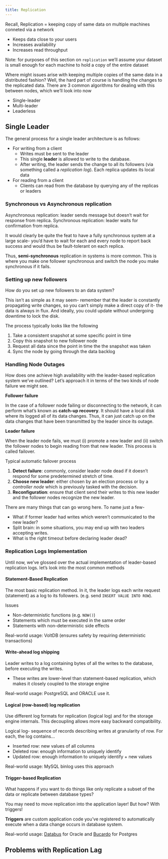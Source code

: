 ```yaml
---
title: Replication
---
```



Recall, Replication = keeping copy of same data on multiple machines conneted via a network
- Keeps data close to your users
- Increases availability
- Increases read throughput

Note: for purposes of this section on `replication` we’ll assume your dataset is small enough for each machine to hold a copy of the entire dataset

Where might issues arise with keeping multiple copies of the same data in a distributed fashion?  Well, the hard part of course is handling the changes to the replicated data. There are 3 common algorithms for dealing with this between nodes, which we’ll look into now
- Single-leader
- Multi-leader
- Leaderless

## Single Leader 

The general process for a single leader architecture is as follows:
- For writing from a client
	- Writes must be sent to the leader
	- This single **leader** is allowed to write to the database.
	- After writing, the leader sends the change to all its followers (via something called a *replication log*). Each replica updates its local data
- For reading from a client
	- Clients can read from the database by querying any of the replicas or leaders


### Synchronous vs Asynchronous replication

Asynchronous replication: leader sends message but doesn’t wait for response from replica.
Synchronous replication: leader waits for confirmation from replica.

It would clearly be quite the feat to have a fully synchronous system at a large scale- you’d have to wait for each and every node to report back success and would thus be fault-tolerant on each replica.

Thus, **semi-synchronous** replication in systems is more common. This is where you make one follower synchronous and switch the node you make synchronous if it fails. 


### Setting up new followers

How do you set up new followers to an data system? 

This isn’t as simple as it may seem- remember that the leader is constantly propagating write changes, so you can’t simply make a direct copy of it- the data is always in flux. And ideally, you could update without undergoing downtime to lock the disk.

The process typically looks like the following
1. Take a consistent snapshot at some specific point in time
2. Copy this snapshot to new follower node
3. Request all data since the point in time the the snapshot was taken
4. Sync the node by going through the data backlog

### Handling Node Outages

How does one achieve high availability with the leader-based replication system we’ve outlined? Let’s approach it in terms of the two kinds of node failure we might see.

**Follower failure**

In the case of a follower node failing or disconnecting to the network, it can perform what’s known as **catch-up recovery**. It should have a local disk where its logged all of its data changes.  Thus, it can just catch up on the data changes that have been transmitted by the leader since its outage.

**Leader failure**

When the leader node fails, we must (i) promote a new leader and (ii) switch the follower nodes to begin reading from that new leader. This process is called failover.

Typical automatic failover process
1. **Detect failure**: commonly, consider leader node dead if it doesn’t respond for some predetermined stretch of time.
2. **Choose new leader**: either chosen by an election process or by a *controller node* which is previously tasked with the decision.
3. **Reconfiguration**: ensure that client send their writes to this new leader and the follower nodes recognize the new leader.

There are many things that can go wrong here. To name just a few-
- What if former leader had writes which weren’t communicated to the new leader?
- Split brain: in some situations, you may end up with two leaders accepting writes. 
- What is the right timeout before declaring leader dead?


### Replication Logs Implementation

Until now, we’ve glossed over the actual implementation of leader-based replication logs. let’s look into the most common methods

#### **Statement-Based Replication**
The most basic replication method. In it, the leader logs each write request (statement) as a log to its followers. (e.g. send `INSERT VALUE INTO ROW`).

Issues
- Non-deterministic functions (e.g. `NOW()`)
- Statements which must be executed in the same order
- Statements with non-deterministic side effects

Real-world usage: VoltDB (ensures safety by requiring deterministic transactions)

#### **Write-ahead log shipping**

Leader writes to a log containing bytes of all the writes to the database, before executing the writes.
- These writes are lower-level than statement-based replication, which makes it closely coupled to the storage engine

Real-world usage: PostgreSQL and ORACLE use it.

#### **Logical (row-based) log replication**

Use different log formats for replication (logical log) and for the storage engine internals.  This decoupling allows more easy backward compatibility.

Logical log- sequence of records describing writes at granularity of row. For each, the log contains…
- Inserted row: new values of all columns
- Deleted row: enough information to uniquely identify 
- Updated row: enough information to uniquely identify + new values


Real-world usage: MySQL binlog uses this approach

#### **Trigger-based Replication**
What happens if you want to do things like only replicate a subset of the data or replicate between database types?

You may need to move replication into the application layer! But how? With triggers!

**Triggers** are custom application code you’ve registered to automatically execute when a data change occurs in database system.

Real-world usage: [Databus](https://github.com/linkedin/databus) for Oracle and [Bucardo](https://bucardo.org/) for Postgres

## Problems with Replication Lag





